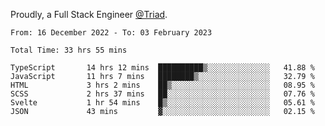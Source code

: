 Proudly, a Full Stack Engineer [@Triad](https://github.com/Triad-Behavioral-Health).
<!--START_SECTION:waka-->

```text
From: 16 December 2022 - To: 03 February 2023

Total Time: 33 hrs 55 mins

TypeScript       14 hrs 12 mins  ██████████▒░░░░░░░░░░░░░░   41.88 %
JavaScript       11 hrs 7 mins   ████████▒░░░░░░░░░░░░░░░░   32.79 %
HTML             3 hrs 2 mins    ██▒░░░░░░░░░░░░░░░░░░░░░░   08.95 %
SCSS             2 hrs 37 mins   ██░░░░░░░░░░░░░░░░░░░░░░░   07.76 %
Svelte           1 hr 54 mins    █▒░░░░░░░░░░░░░░░░░░░░░░░   05.61 %
JSON             43 mins         ▓░░░░░░░░░░░░░░░░░░░░░░░░   02.15 %
```

<!--END_SECTION:waka-->
